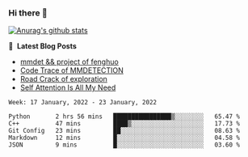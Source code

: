 ### Hi there 👋

<!--
**LRY89757/LRY89757** is a ✨ _special_ ✨ repository because its `README.md` (this file) appears on your GitHub profile.

Here are some ideas to get you started:

- 🔭 I’m currently working on ...
- 🌱 I’m currently learning ...
- 👯 I’m looking to collaborate on ...
- 🤔 I’m looking for help with ...
- 💬 Ask me about ...
- 📫 How to reach me: ...
- 😄 Pronouns: ...
- ⚡ Fun fact: ...
-->
[![Anurag's github stats](https://github-readme-stats.vercel.app/api?username=LRY89757)](https://github.com/anuraghazra/github-readme-stats)

📕 &nbsp;**Latest Blog Posts**
<!-- BLOG-POST-LIST:START -->
- [mmdet && project of fenghuo](https://lry89757.github.io/2021/11/09/mmdet-project-of-fenghuo/)
- [Code Trace of MMDETECTION](https://lry89757.github.io/2021/10/16/code-trace-of-mmdetection/)
- [Road Crack of exploration](https://lry89757.github.io/2021/10/04/lu-mian-lie-feng-shu-ju-ji-diao-yan/)
- [Self Attention Is All My Need](https://lry89757.github.io/2021/10/13/self-attention-is-all-my-need/)
<!-- - [God Mode in browsers: document.designMode = "on"](https://dev.to/gautamkrishnar/god-mode-in-browsers-document-designmode-on-2pmo) -->
<!-- BLOG-POST-LIST:END -->

 <!--START_SECTION:waka-->
```text
Week: 17 January, 2022 - 23 January, 2022

Python       2 hrs 56 mins   ████████████████▒░░░░░░░░   65.47 % 
C++          47 mins         ████▒░░░░░░░░░░░░░░░░░░░░   17.73 % 
Git Config   23 mins         ██░░░░░░░░░░░░░░░░░░░░░░░   08.63 % 
Markdown     12 mins         █░░░░░░░░░░░░░░░░░░░░░░░░   04.58 % 
JSON         9 mins          █░░░░░░░░░░░░░░░░░░░░░░░░   03.60 % 
```
<!--END_SECTION:waka-->
